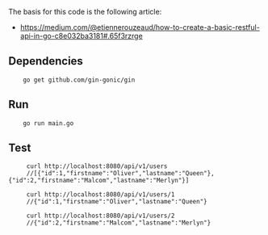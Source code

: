 
The basis for this code is the following article:

* <https://medium.com/@etiennerouzeaud/how-to-create-a-basic-restful-api-in-go-c8e032ba3181#.65f3rzrge>
        

Dependencies
---

        go get github.com/gin-gonic/gin


Run
---

        go run main.go
        
        
Test
----

         curl http://localhost:8080/api/v1/users
         //[{"id":1,"firstname":"Oliver","lastname":"Queen"},{"id":2,"firstname":"Malcom","lastname":"Merlyn"}]
         
         curl http://localhost:8080/api/v1/users/1
         //{"id":1,"firstname":"Oliver","lastname":"Queen"}
         
         curl http://localhost:8080/api/v1/users/2
         //{"id":2,"firstname":"Malcom","lastname":"Merlyn"}
         
         
         
